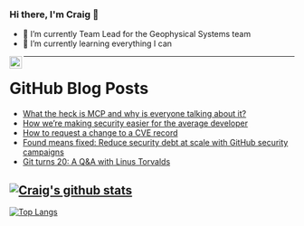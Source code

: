 ### Hi there, I'm Craig 👋

<!--
**CraigTeelFugro/CraigTeelFugro** is a ✨ _special_ ✨ repository because its `README.md` (this file) appears on your GitHub profile.

Here are some ideas to get you started:
-->

- 🔭 I’m currently Team Lead for the Geophysical Systems team
- 🌱 I’m currently learning everything I can

[<img align="left" alt="Craig Teel | LinkedIn" width="22px" src="https://cdn.jsdelivr.net/npm/simple-icons@v3/icons/linkedin.svg" />][linkedin]

---

# GitHub Blog Posts

<!-- BLOG-POST-LIST:START -->
- [What the heck is MCP and why is everyone talking about it?](https://github.blog/ai-and-ml/llms/what-the-heck-is-mcp-and-why-is-everyone-talking-about-it/)
- [How we’re making security easier for the average developer](https://github.blog/security/application-security/how-were-making-security-easier-for-the-average-developer/)
- [How to request a change to a CVE record](https://github.blog/security/vulnerability-research/how-to-request-a-change-to-a-cve-record/)
- [Found means fixed: Reduce security debt at scale with GitHub security campaigns](https://github.blog/security/application-security/found-means-fixed-reduce-security-debt-at-scale-with-github-security-campaigns/)
- [Git turns 20: A Q&amp;A with Linus Torvalds](https://github.blog/open-source/git/git-turns-20-a-qa-with-linus-torvalds/)
<!-- BLOG-POST-LIST:END -->

## [![Craig's github stats](https://github-readme-stats.vercel.app/api?username=craigteelfugro&show_icons=true&theme=radical)](https://github.com/anuraghazra/github-readme-stats)


[linkedin]: https://linkedin.com/in/craig-teel-b8786771
[![Top Langs](https://github-readme-stats.vercel.app/api/top-langs/?username=craigteelfugro&layout=compact)](https://github.com/anuraghazra/github-readme-stats)
